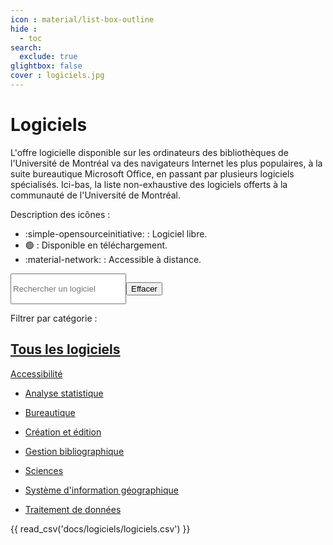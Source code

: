 ```yaml
---
icon : material/list-box-outline
hide : 
  - toc
search:
  exclude: true
glightbox: false
cover : logiciels.jpg
---
```


# Logiciels 

L'offre logicielle disponible sur les ordinateurs des bibliothèques de l'Université de Montréal va des navigateurs Internet les plus populaires, à la suite bureautique Microsoft Office, en passant par plusieurs logiciels spécialisés. Ici-bas, la liste non-exhaustive des logiciels offerts à la communauté de l'Université de Montréal.

Description des icônes :

- :simple-opensourceinitiative: : Logiciel libre.
- :green_circle: : Disponible en téléchargement.
- :material-network: : Accessible à distance.

<div style="display:flex">
  <input class="input-search"
    id="search"
    type="text"
    placeholder="Rechercher un logiciel"
    _="on keyup
      if the event's key is 'Escape'
        set my value to ''
        trigger keyup
      else
        show <tr/> in next <tbody/> when its textContent.toLowerCase() contains my value.toLowerCase()" />

  <button class="btn-clear md-button md-button--primary"
    _="on click set #search.value to '' then trigger keyup on #search">Effacer</button>

  
</div>

Filtrer par catégorie : 
<div style="">

  <a href="#" class=""
  _="on click
    event.preventDefault()
    set #search.value to '' then trigger keyup on #search">Tous les logiciels</a>
-
  <a href="#" class=""
   _="on click
    event.preventDefault()
    set #search.value to 'Accessibilité' then trigger keyup on #search">Accessibilité</a>

-
  <a href="#" class=""
    _="on click
    event.preventDefault()
    set #search.value to 'Analyse statistique' then trigger keyup on #search">Analyse statistique</a>

-
  <a href="#" class=""
   _="on click
    event.preventDefault()
    set #search.value to 'Bureautique' then trigger keyup on #search">Bureautique</a>

-
  <a href="#" class=""
    _="on click
    event.preventDefault()
    set #search.value to 'Création et édition' then trigger keyup on #search">Création et édition</a>

-
  <a href="#" class=""
   _="on click
    event.preventDefault()
    set #search.value to 'Gestion bibliographique' then trigger keyup on #search">Gestion bibliographique</a>

-
  <a href="#" class=""
    _="on click
    event.preventDefault()
    set #search.value to 'Sciences' then trigger keyup on #search">Sciences</a>

-
  <a href="#" class=""
    _="on click
    event.preventDefault()
    set #search.value to 'Système dʼinformation géographique' then trigger keyup on #search">Système d'information géographique</a>

-
  <a href="#" class=""
    _="on click
    event.preventDefault()
    set #search.value to 'Traitement de données' then trigger keyup on #search">Traitement de données</a>





</div>

{{ read_csv('docs/logiciels/logiciels.csv') }}

<script src="https://unpkg.com/tablesort@5.3.0/dist/tablesort.min.js"></script>
<script>
  var tables = document.querySelectorAll("article table")
  new Tablesort(tables.item(tables.length - 1));
</script>